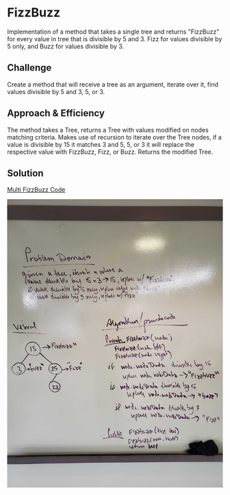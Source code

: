
# FizzBuzz
Implementation of a method that takes a single tree and returns "FizzBuzz" for every value in tree that is divisible by 5 and 3. Fizz for values divisible by 5 only, and Buzz for values divisible by 3.

## Challenge
Create a method that will receive a tree as an argument, iterate over it, find values divisible by 5 and 3, 5, or 3.
## Approach & Efficiency
The method takes a Tree, returns a Tree with values modified on nodes matching criteria. Makes use of recursion to iterate over the Tree nodes, if a value is divisible by 15 it matches 3 and 5, 5, or 3 it will replace the respective value with FizzBuzz, Fizz, or Buzz. Returns the modified Tree.
## Solution
[Multi FizzBuzz Code](/code401challenges/src/main/java/utilities/FizzBuzzTree.java)

![FizzBuzz WB](./assets/FizzBuzz.jpg)